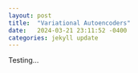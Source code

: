 ```yaml
---
layout: post
title:  "Variational Autoencoders"
date:   2024-03-21 23:11:52 -0400
categories: jekyll update
---
```


Testing...